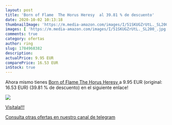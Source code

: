 ```yaml
---
layout: post
title: 'Born of Flame  The Horus Heresy  al 39.81 % de descuento'
date: 2020-10-02 10:13:18
thumbnailImage: 'https://m.media-amazon.com/images/I/51SKUGZrUtL._SL200_.jpg'
images: [ 'https://m.media-amazon.com/images/I/51SKUGZrUtL._SL200_.jpg' ]
comments: true
category: ofertas
author: ring
slug: 1784968382
description:
actualPrice: 9.95 EUR
comparePrice: 16.53 EUR
inStock: true
---
```


Ahora mismo tienes [Born of Flame  The Horus Heresy ](https://www.amazon.es/dp/1784968382/?tag=redken-21) a 9.95 EUR (original: 16.53 EUR) (39.81 %  de descuento) en el siguiente enlace!

[![](https://m.media-amazon.com/images/I/51SKUGZrUtL._SL200_.jpg)](https://www.amazon.es/dp/1784968382/?tag=redken-21)

[Visítala!!!](https://www.amazon.es/dp/1784968382/?tag=redken-21)

[Consulta otras ofertas en nuestro canal de telegram](https://t.me/s/ofertas25)
